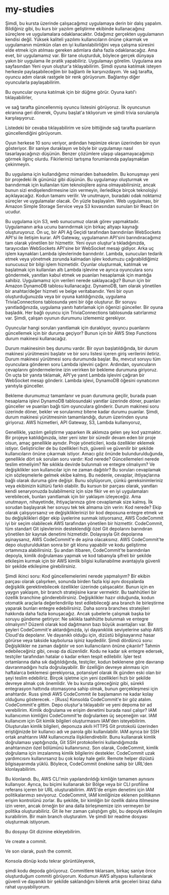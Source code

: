# my-studies
Şimdi, bu kursta üzerinde çalışacağımız uygulamaya derin bir dalış yapalım. Bildiğiniz gibi, bu kurs bir yazılım geliştirme ekibinde kullanacağınız süreçlere ve uygulamalara odaklanacaktır. Odağımız gerçekten uygulamanın kendisi değil. Yüksek kaliteli yazılımı kullanıcıların önüne çıkarmak ve uygulamanın mümkün olan en iyi kullanılabilirliğini veya çalışma süresini elde etmek için atılması gereken adımlara daha fazla odaklanacağız. Ama evet, bir uygulamamız var. Bir tane oluşturduk, böylece gerçek dünyaya yakın bir uygulama ile pratik yapabiliriz. Uygulamayı görelim. Uygulama ana sayfasından Yeni oyun oluştur'a tıklayabilirim. Şimdi oyuna katılmak isteyen herkesle paylaşabileceğim bir bağlantı ile karşınızdayım. Ve sağ tarafta, oyuncu adım olarak rastgele bir renk görüyorum. Bağlantıyı diğer oyuncularla paylaşabilirim.

Bu oyuncular oyuna katılmak için bir düğme görür. Oyuna katıl'ı tıklayabilirler,

ve sağ tarafta güncellenmiş oyuncu listesini görüyoruz. İlk oyuncunun ekranına geri dönerek, Oyunu başlat'a tıklıyorum ve şimdi trivia sorularıyla karşılaşıyoruz.

Listedeki bir cevaba tıklayabilirim ve süre bittiğinde sağ tarafta puanların güncellendiğini görüyorum.

Oyun herkese 10 soru veriyor, ardından hepimize ekran üzerinden bir oyun gösteriyor. Bir saniye duraklayın ve böyle bir uygulamayı nasıl tasarlayacağınızı düşünün. Benzer çözümlere ulaşıp ulaşamayacağımızı görmek ilginç olurdu. Fikirlerinizi tartışma forumlarında paylaşmaktan çekinmeyin.

Bu uygulama için kullandığımız mimariden bahsedelim. Bu konuşmayı yeni bir projedeki ilk gününüz gibi düşünün. Bu uygulamayı oluşturmak ve barındırmak için kullanılan tüm teknolojilere aşina olmayabilirsiniz, ancak bunun sizi endişelendirmesine izin vermeyin, ilerledikçe birçok teknolojiyi açıklayacağız. Kodun tamamı verilir. Ve unutmayın, buradaki odak noktamız süreçler ve uygulamalar olacak. Ön yüzle başlayalım. Web uygulaması, bir Amazon Simple Storage Service veya S3 kovasından sunulan bir React ön ucudur.

Bu uygulama için S3, web sunucumuz olarak görev yapmaktadır. Uygulamanın arka ucunu barındırmak için birkaç altyapı kaynağı oluşturuyoruz. Ön uç, bir API Ağ Geçidi tarafından barındırılan WebSockets API'si ile iletişim kurar. API Gateway, uygulamanın API'sini barındıracağımız tam olarak yönetilen bir hizmettir. Yeni oyun oluştur'a tıkladığınızda, tarayıcıdan WebSockets API'sine bir WebSocket mesajı gidiyor. Arka uç işlem kaynakları Lambda işlevlerinde barındırılır. Lambda, sunucuları tedarik etmek veya yönetmek zorunda kalmadan işlev kodumuzu çağırabildiğimiz sunucusuz bir bilgi işlem hizmetidir. Oyunlar oluşturmak, katılmak ve başlatmak için kullanılan altı Lambda işlevine ve ayrıca oyunculara soru göndermek, yanıtları kabul etmek ve puanları hesaplamak için mantığa sahibiz. Uygulamamız için verileri nerede saklayacağız? Bunun için bir Amazon DynamoDB tablosu kullanacağız. DynamoDB, tam olarak yönetilen bir anahtar/değer hizmeti ve belge veritabanıdır. Yeni bir oyun oluşturduğunuzda veya bir oyuna katıldığınızda, uygulama TriviaConnections tablosunda yeni bir öğe oluşturur. Bir soruyu yanıtladığınızda, uygulama yanıtı hatırlamak için öğenizi günceller. Bir oyuna başladık. Her bağlı oyuncu için TriviaConnections tablosunda satırlarımız var. Şimdi, çalışan oyunun durumunu izlememiz gerekiyor.

Oyuncular hangi soruları yanıtlamak için duraklıyor, oyuncu puanlarını güncellemek için bir duruma geçiyor? Bunun için bir AWS Step Functions durum makinesi kullanacağız.

Durum makinesinin beş durumu vardır. Bir oyun başlatıldığında, bir durum makinesi yürütmesini başlatır ve bir soru listesi içeren giriş verilerini iletiriz. Durum makinesi yürütmesi soru durumunda başlar. Bu, mevcut soruyu tüm oyunculara gönderen soru Lambda işlevini çağırır. Ardından, oyuncuların cevaplarını göndermelerine izin verirken bir bekleme durumuna giriyoruz. Ön uçta bir yanıta tıklamak, API'ye yanıt Lambda işlevini çağıran bir WebSocket mesajı gönderir. Lambda işlevi, DynamoDB öğesini oynatıcının yanıtıyla günceller.
 
Bekleme durumumuz tamamlanır ve puan durumuna geçilir, burada puan hesaplama işlevi DynamoDB tablosundaki yanıtlar üzerinde döner, puanları günceller ve puanları bağlı tüm oyunculara gönderir. Durum makinesi soru üzerinde döner, bekler ve sorularımız bitene kadar durumu puanlar. Şimdi, durum makinesi yürütmesinin tamamlandığı, durum üzerinden oyuna giriyoruz. AWS hizmetleri, API Gateway, S3, Lambda kullanıyoruz,

Genellikle, yazılım geliştirme yaparken ilk aklımıza gelen şey kod yazmaktır. Bir projeye katıldığınızda, ister yeni ister bir süredir devam eden bir proje olsun, amaç genellikle aynıdır. Proje yöneticileri, koda özellikler eklemek istiyor. Geliştiriciler de bu özellikleri hızlı, güvenli ve güvenilir bir şekilde kullanıcıların önüne çıkarmak istiyor. Amacı göz önünde bulundurulduğunda, genellikle dört sık sorulan soru vardır: Kod nerede? Güncellemeleri nerede teslim etmeliyim? Ne sıklıkla devirde bulunmalı ve entegre olmalıyım? Ve değişiklikler son kullanıcılar için ne zaman dağıtılır? Bu soruları cevaplamak için sözleşmelerle gelmek ekibe kalmış. Bu nedenle, cevaplar, ihtiyaçlarına bağlı olarak duruma göre değişir. Bunu söylüyorum, çünkü gereksinimleriniz veya ekibinizin kültürü farklı olabilir. Bu kursun bir parçası olarak, yanıtları kendi senaryonuzda bulabilmeniz için size fikir ve en iyi uygulamaları verebilecek, bunları yanıtlamak için bir yaklaşım izleyeceğiz. Ama unutmayın, nihayetinde, ihtiyaçlarınıza göre cevaplamak size kalmış. İlk sorudan başlayarak her soruyu tek tek almama izin verin: Kod nerede? Ekip olarak çalışıyorsanız ve değişikliklerinizi bir kod deposuna entegre etmek ve bu değişiklikleri diğer ekip üyelerine sunmak istiyorsanız, AWS CodeCommit iyi bir seçim olabilecek AWS tarafından yönetilen bir hizmettir. CodeCommit, tüm standart Git işlevlerinin desteklendiği özel Git depolarını barındıran yönetilen bir kaynak denetimi hizmetidir. Dolayısıyla Git depolarına aşinaysanız, AWS CodeCommit'e de aşina olacaksınız. AWS CodeCommit'te depo oluşturulduktan sonra bir git klonu yapabilir ve kodu geliştirme ortamınıza alabilirsiniz. Şu andan itibaren, CodeCommit'te barındırılan depoyla, kimlik doğrulaması yapmak ve kod tabanıyla şifreli bir şekilde etkileşim kurmak için bir AWS kimlik bilgisi kullanabilme avantajıyla güvenli bir şekilde etkileşime girebilirsiniz.

Şimdi ikinci soru: Kod güncellemelerimi nerede yapmalıyım? Bir ekibin parçası olarak çalışırken, sonunda birden fazla kişi aynı dosyalarda değişiklik gerektirebilecek özellikler üzerinde çalışacaktır. Bunun için en yaygın yaklaşım, bir branch stratejisine karar vermektir. Bu taahhütleri bir özellik branchine gönderebilirsiniz. Değişiklikler hazır olduğunda, kodun otomatik araçlarla değerlendirilip test edilebileceği ana branch ile birleştirme yaparak bunları entegre edebilirsiniz. Daha sonra branches stratejileri hakkında daha fazla konuşacağız. Ancak şubelerle çalışmak başka bir soruyu gündeme getiriyor: Ne sıklıkla taahhütte bulunmalı ve entegre olmalıyım? Düzenli olarak kod dağıtmanın bazı büyük avantajları var. Bir şeyleri CodeCommit'e aktardığınızda, iyi dayanıklılık seviyelerine sahip AWS Cloud'da depolanır. Ve dayanıklı olduğu için, dizüstü bilgisayarınız hasar görürse veya takside kaybolursa işiniz kaydedilir. Şimdi dördüncü soru: Değişiklikler ne zaman dağıtılır ve son kullanıcıların önüne çıkarılır? Tahmin edebileceğiniz gibi, cevap da düzenlidir. Kodu ne kadar sık ​​entegre edersek, testçiler tarafından hatalar o kadar erken tespit edilebilir. İşler test ortamlarına daha sık dağıtıldığında, testçiler, kodun beklenene göre davranıp davranmadığını hızla doğrulayabilir. Bir özelliğin devreye alınması için haftalarca beklemesi gerekiyorsa, potansiyel olarak ilk günden eski olan bir şeyi teslim edebiliriz. Birçok işletme için yeni özellikleri hızlı bir şekilde devreye almak çok önemlidir. Ve bu kursta göreceğiniz gibi, sürekli entegrasyon hattında otomasyona sahip olmak, bunun gerçekleşmesi için anahtardır. Russ şimdi AWS CodeCommit ile başlamanın ne kadar kolay olduğunu gösterecek. - [Russ] Konsolda CodeCommit'e bir göz atalım. CodeCommit'e gittim. Depo oluştur'a tıklayabilir ve yeni depoma bir ad verebilirim.
  Kimlik doğrulama ve erişim denetimi burada nasıl çalışır? IAM kullanıcımın kimliğini CodeCommit'te doğrularken üç seçeneğim var. IAM kullanıcım için Git kimlik bilgileri oluşturmasını IAM'den isteyebilirim. Oluşturulan kimlik bilgileri,  deponuza akıllı HTTPS Git protokolü üzerinden eriştiğinizde bir kullanıcı adı ve parola gibi kullanılabilir. IAM ayrıca bir SSH ortak anahtarını IAM kullanıcınızla ilişkilendirebilir. Bunu kullanarak kimlik doğrulaması yaptığınızda, Git SSH protokollerini kullandığımızda anahtarınızın özel bölümünü kullanırsınız. Son olarak, CodeCommit, kimlik doğrulama için imzalanmış kimlik bilgilerini destekler. CodeCommit uzak yardımcısını kullanırsanız bu çok kolay hale gelir. Remote helper dizüstü bilgisayarımda yüklü. Böylece, CodeCommit önekine sahip bir URL'den klonlayabilirim.  

Bu klonlandı. Bu, AWS CLI'min yapılandırıldığı kimliğin tamamen aynısını kullanıyor. Ayrıca, bu biçimi kullanarak bir Bölge veya bir CLI profiline referans içeren bir URL oluşturabilirim. AWS'de erişim denetimi için IAM politikalarımızı seviyoruz. CodeCommit, IAM kimliğinize eklenen politikanın erişim kontrolünü zorlar. Bu şekilde, bir kimliğin bir özellik dalına itilmesine izin veren, ancak örneğin bir ana dalla birleşmemize izin vermeyen bir politika oluşturabiliriz. Git ile her zaman çalıştığım gibi, bu depoyla etkileşim kurabilirim.  Bir main branch oluşturalım. Ve şimdi bir readme dosyası oluşturmak istiyorum.


Bu dosyayı Git dizinine ekleyebilirim. 

Ve create a commit.

Ve son olarak, push the commit. 

Konsola dönüp kodu tekrar görüntüleyerek,

şimdi kodu depoda görüyoruz. Commitlere tıklarsam, birkaç saniye önce oluşturduğum commiti görüyorum. Kodumun AWS altyapısı kullanılarak güvenli ve dayanıklı bir şekilde saklandığını bilerek artık geceleri biraz daha rahat uyuyabiliyorum. 